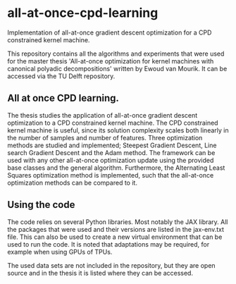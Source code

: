 # all-at-once-cpd-learning
Implementation of all-at-once gradient descent optimization for a CPD constrained kernel machine.

This repository contains all the algorithms and experiments that were used for the master thesis 'All-at-once optimization for kernel machines with canonical polyadic decompositions' written by Ewoud van Mourik. It can be accessed via the TU Delft repository.  

## All at once CPD learning.
The thesis studies the application of all-at-once gradient descent optimization to a CPD constrained kernel machine. The CPD constrained kernel machine is useful, since its solution complexity scales both linearly in the number of samples and number of features. Three optimization methods are studied and implemented; Steepest Gradient Descent, Line search Gradient Descent and the Adam method. The framework can be used with any other all-at-once optimization update using the provided base classes and the general algorithm. Furthermore, the Alternating Least Squares optimization method is implemented, such that the all-at-once optimization methods can be compared to it. 

## Using the code
The code relies on several Python libraries. Most notably the JAX library. All the packages that were used and their versions are listed in the jax-env.txt file. This can also be used to create a new virtual environment that can be used to run the code. It is noted that adaptations may be required, for example when using GPUs of TPUs. 

The used data sets are not included in the repository, but they are open source and in the thesis it is listed where they can be accessed. 

